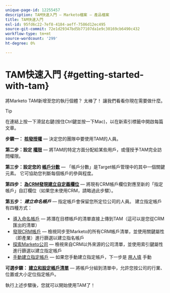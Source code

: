 ```yaml
---
unique-page-id: 12255457
description: TAM快速入門 — Marketo檔案 — 產品檔案
title: TAM快速入門
exl-id: 95fd6c22-7ef8-4184-aeff-7586d12ec495
source-git-commit: 72e1d29347bd5b77107da1e9c30169cb6490c432
workflow-type: tm+mt
source-wordcount: '299'
ht-degree: 0%

---
```


# TAM快速入門 {#getting-started-with-tam}

將Marketo TAM新增至您的執行個體？ 太棒了！ 讓我們看看你現在需要做什麼。

>[!TIP]
>
>在連結上按一下滑鼠右鍵(按住Ctrl鍵並按一下Mac)，以在新索引標籤中開啟每篇文章。

**步驟一： [核發授權](/help/marketo/product-docs/target-account-management/setup-tam/issue-a-license.md)**  — 決定您的團隊中要使用TAM的人員。

**第二步：設定 [權限](/help/marketo/product-docs/target-account-management/setup-tam/permissions.md)**  — 將TAM的特定方面分配給某些用戶，或僅授予TAM完全訪問權限。

**第三步：設定您的 [帳戶分數](/help/marketo/product-docs/target-account-management/setup-tam/account-score.md)**  — 「帳戶分數」是Target帳戶管理中的其中一個關鍵元素。 它可協助您判斷每個帳戶的參與程度。

**第四步： [為CRM發現建立自定義欄位](/help/marketo/product-docs/target-account-management/setup-tam/create-a-custom-field-for-crm-discovery.md)**  — 將現有CRM帳戶欄位對應至新的「指定帳戶」自訂欄位（如果您未使用CRM，請略過此步驟）。

**第五步：** **_建立命名帳戶_**  — 指定帳戶會保留您所定位公司的人員。 建立指定帳戶有四種方式：

* [導入命名帳戶](/help/marketo/product-docs/target-account-management/target/named-accounts/import-named-accounts.md)  — 將潛在目標帳戶的清單直接上傳到TAM（這可以是您從CRM匯出的清單）
* [發現CRM帳戶](/help/marketo/product-docs/target-account-management/target/named-accounts/discover-accounts.md#discover-crm-accounts)  — 檢視同步至Marketo的所有CRM帳戶清單，並使用關鍵屬性（即產業）進行篩選以建立指名帳戶
* [探索Marketo公司](/help/marketo/product-docs/target-account-management/target/named-accounts/discover-accounts.md#discover-marketo-companies)  — 檢視來自CRM以外來源的公司清單，並使用索引鍵屬性進行篩選以建立指定帳戶
* [手動建立指定帳戶](/help/marketo/product-docs/target-account-management/target/named-accounts/create-a-named-account.md)  — 如果您手動建立指定帳戶，下一步是 [用人填](/help/marketo/product-docs/target-account-management/target/named-accounts/add-people-to-a-named-account.md) 手動

**可選步驟： [建立和設定帳戶清單](/help/marketo/product-docs/target-account-management/target/account-lists.md#create-a-new-account-list)**  — 將帳戶分組到清單中，允許您按公司的行業、位置或大小定位指定帳戶。

執行上述步驟後，您就可以開始使用TAM了！

